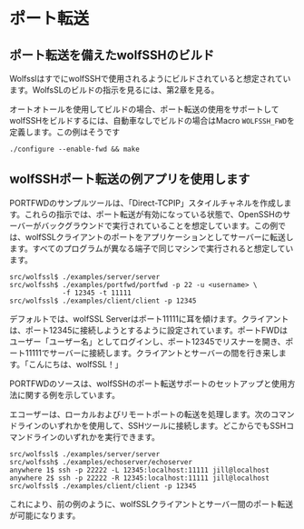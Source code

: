 

# ポート転送




## ポート転送を備えたwolfSSHのビルド



WolfsslはすでにwolfSSHで使用されるようにビルドされていると想定されています。WolfsSLのビルドの指示を見るには、第2章を見る。


オートオトールを使用してビルドの場合、ポート転送の使用をサポートしてwolfSSHをビルドするには、自動車なしでビルドの場合はMacro `WOLFSSH_FWD`を定義します。この例はそうです

```
./configure --enable-fwd && make
```


## wolfSSHポート転送の例アプリを使用します



PORTFWDのサンプルツールは、「Direct-TCPIP」スタイルチャネルを作成します。これらの指示では、ポート転送が有効になっている状態で、OpenSSHのサーバーがバックグラウンドで実行されていることを想定しています。この例では、wolfSSLクライアントのポートをアプリケーションとしてサーバーに転送します。すべてのプログラムが異なる端子で同じマシンで実行されると想定しています。



```
src/wolfssl$ ./examples/server/server
src/wolfssh$ ./examples/portfwd/portfwd -p 22 -u <username> \
             -f 12345 -t 11111
src/wolfssl$ ./examples/client/client -p 12345
```



デフォルトでは、wolfSSL Serverはポート11111に耳を傾けます。クライアントは、ポート12345に接続しようとするように設定されています。ポートFWDはユーザー「ユーザー名」としてログインし、ポート12345でリスナーを開き、ポート11111でサーバーに接続します。クライアントとサーバーの間を行き来します。「こんにちは、wolfSSL！」


PORTFWDのソースは、wolfSSHのポート転送サポートのセットアップと使用方法に関する例を示しています。


エコーザーは、ローカルおよびリモートポートの転送を処理します。次のコマンドラインのいずれかを使用して、SSHツールに接続します。どこからでもSSHコマンドラインのいずれかを実行できます。



```
src/wolfssl$ ./examples/server/server
src/wolfssh$ ./examples/echoserver/echoserver
anywhere 1$ ssh -p 22222 -L 12345:localhost:11111 jill@localhost
anywhere 2$ ssh -p 22222 -R 12345:localhost:11111 jill@localhost
src/wolfssl$ ./examples/client/client -p 12345
```


これにより、前の例のように、wolfSSLクライアントとサーバー間のポート転送が可能になります。
